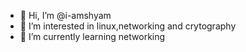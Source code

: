 - 👋 Hi, I’m @i-amshyam
- 👀 I’m interested in linux,networking and crytography
- 🌱 I’m currently learning networking 

<!---
i-amshyam/i-amshyam is a ✨ special ✨ repository because its `README.md` (this file) appears on your GitHub profile.
You can click the Preview link to take a look at your changes.
--->
